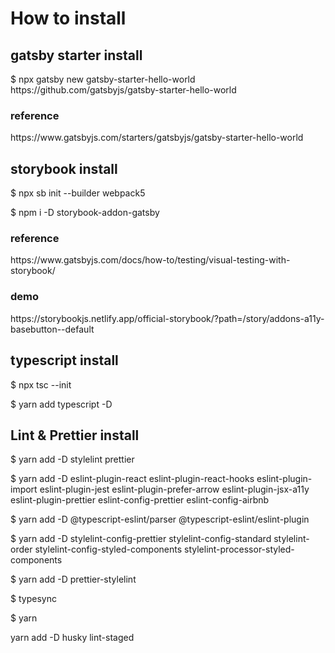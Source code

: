 <h1>How to install</h2>
<h2>gatsby starter install</h2>
$ npx gatsby new gatsby-starter-hello-world https://github.com/gatsbyjs/gatsby-starter-hello-world

<h3>reference</h3>
https://www.gatsbyjs.com/starters/gatsbyjs/gatsby-starter-hello-world

<h2>storybook install</h2>
<p>$ npx sb init --builder webpack5</p>
<p>$ npm i -D storybook-addon-gatsby</p>

<h3>reference</h3>
https://www.gatsbyjs.com/docs/how-to/testing/visual-testing-with-storybook/

<h3>demo</h3>
https://storybookjs.netlify.app/official-storybook/?path=/story/addons-a11y-basebutton--default

<h2>typescript install</h2>
<p>$ npx tsc --init</p>
<p>$ yarn add typescript -D</p>

<h2>Lint & Prettier install</h2>
<p>$ yarn add -D stylelint prettier</p>
<p>$ yarn add -D eslint-plugin-react eslint-plugin-react-hooks eslint-plugin-import eslint-plugin-jest eslint-plugin-prefer-arrow eslint-plugin-jsx-a11y eslint-plugin-prettier eslint-config-prettier eslint-config-airbnb</p>
<p>$ yarn add -D @typescript-eslint/parser @typescript-eslint/eslint-plugin</p>
<p>$ yarn add -D stylelint-config-prettier stylelint-config-standard stylelint-order stylelint-config-styled-components stylelint-processor-styled-components</p>
<p>$ yarn add -D prettier-stylelint</p>
<p>$ typesync</p>
<p>$ yarn</p>

<p>yarn add -D husky lint-staged</p>
